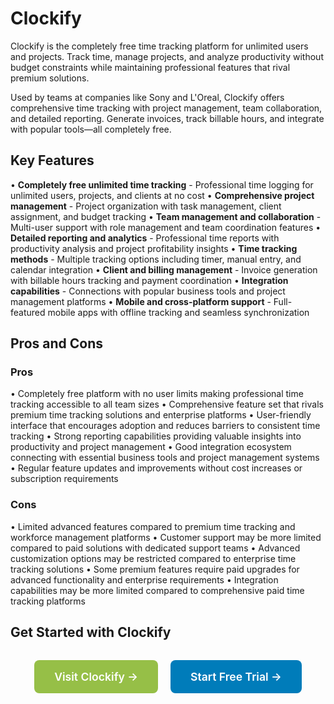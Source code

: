# Clockify

Clockify is the completely free time tracking platform for unlimited users and projects. Track time, manage projects, and analyze productivity without budget constraints while maintaining professional features that rival premium solutions.

Used by teams at companies like Sony and L'Oreal, Clockify offers comprehensive time tracking with project management, team collaboration, and detailed reporting. Generate invoices, track billable hours, and integrate with popular tools—all completely free.

## Key Features

• **Completely free unlimited time tracking** - Professional time logging for unlimited users, projects, and clients at no cost
• **Comprehensive project management** - Project organization with task management, client assignment, and budget tracking
• **Team management and collaboration** - Multi-user support with role management and team coordination features
• **Detailed reporting and analytics** - Professional time reports with productivity analysis and project profitability insights
• **Time tracking methods** - Multiple tracking options including timer, manual entry, and calendar integration
• **Client and billing management** - Invoice generation with billable hours tracking and payment coordination
• **Integration capabilities** - Connections with popular business tools and project management platforms
• **Mobile and cross-platform support** - Full-featured mobile apps with offline tracking and seamless synchronization

## Pros and Cons

### Pros
• Completely free platform with no user limits making professional time tracking accessible to all team sizes
• Comprehensive feature set that rivals premium time tracking solutions and enterprise platforms
• User-friendly interface that encourages adoption and reduces barriers to consistent time tracking
• Strong reporting capabilities providing valuable insights into productivity and project management
• Good integration ecosystem connecting with essential business tools and project management systems
• Regular feature updates and improvements without cost increases or subscription requirements

### Cons
• Limited advanced features compared to premium time tracking and workforce management platforms
• Customer support may be more limited compared to paid solutions with dedicated support teams
• Advanced customization options may be restricted compared to enterprise time tracking solutions
• Some premium features require paid upgrades for advanced functionality and enterprise requirements
• Integration capabilities may be more limited compared to comprehensive paid time tracking platforms

## Get Started with Clockify

<div style="text-align: center; margin: 2rem 0;">
  <a href="https://clockify.me/" target="_blank" rel="noopener noreferrer" style="display: inline-block; background: #96BF47; color: white; padding: 1rem 2rem; text-decoration: none; border-radius: 8px; font-weight: 600; font-size: 1.1rem; margin-right: 1rem;">Visit Clockify →</a>
  <a href="https://clockify.me/signup" target="_blank" rel="noopener noreferrer" style="display: inline-block; background: #007cba; color: white; padding: 1rem 2rem; text-decoration: none; border-radius: 8px; font-weight: 600; font-size: 1.1rem;">Start Free Trial →</a>
</div>